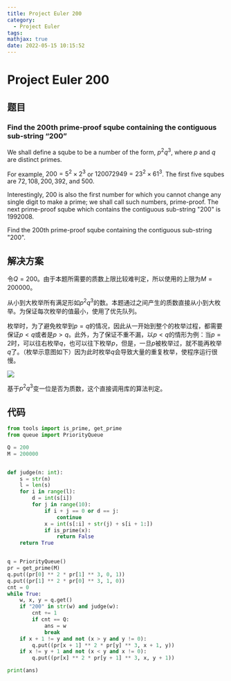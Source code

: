 ```yaml
---
title: Project Euler 200
category:
  - Project Euler
tags:
mathjax: true
date: 2022-05-15 10:15:52
---
```


<escape><!-- more --></escape>

# Project Euler 200

## 题目

### Find the 200th prime-proof sqube containing the contiguous sub-string “200”

We shall define a sqube to be a number of the form, $p^2q^3$, where $p$ and $q$ are distinct primes.

For example, $200 = 5^2\times 2^3$ or $120072949 = 23^2\times 61^3$.
The first five squbes are $72, 108, 200, 392$, and $500$.

Interestingly, $200$ is also the first number for which you cannot change any single digit to make a prime; we shall call such numbers, prime-proof. The next prime-proof sqube which contains the contiguous sub-string "$200$" is $1992008$.

Find the $200\mathrm{th}$ prime-proof sqube containing the contiguous sub-string "$200$".

## 解决方案

令$Q=200$。由于本题所需要的质数上限比较难判定，所以使用的上限为$M=200000$。

从小到大枚举所有满足形如$p^2q^3$的数。本题通过之间产生的质数直接从小到大枚举。为保证每次枚举的值最小，使用了优先队列。

枚举时，为了避免枚举到$p=q$的情况，因此从一开始到整个的枚举过程，都需要保证$p< q$或者是$p>q$。此外，为了保证不重不漏，以$p< q$的情形为例：当$p=2$时，可以往右枚举$q$，也可以往下枚举$p$，但是，一旦$p$被枚举过，就不能再枚举$q$了。（枚举示意图如下）因为此时枚举$q$会导致大量的重复枚举，使程序运行很慢。

![](../images/p200-1.png)

基于$p^2q^3$变一位是否为质数，这个直接调用库的算法判定。

## 代码

```py
from tools import is_prime, get_prime
from queue import PriorityQueue

Q = 200
M = 200000


def judge(n: int):
    s = str(n)
    l = len(s)
    for i in range(l):
        d = int(s[i])
        for j in range(10):
            if i + j == 0 or d == j:
                continue
            x = int(s[:i] + str(j) + s[i + 1:])
            if is_prime(x):
                return False
    return True


q = PriorityQueue()
pr = get_prime(M)
q.put((pr[0] ** 2 * pr[1] ** 3, 0, 1))
q.put((pr[1] ** 2 * pr[0] ** 3, 1, 0))
cnt = 0
while True:
    w, x, y = q.get()
    if "200" in str(w) and judge(w):
        cnt += 1
        if cnt == Q:
            ans = w
            break
    if x + 1 != y and not (x > y and y != 0):
        q.put((pr[x + 1] ** 2 * pr[y] ** 3, x + 1, y))
    if x != y + 1 and not (x < y and x != 0):
        q.put((pr[x] ** 2 * pr[y + 1] ** 3, x, y + 1))

print(ans)

```
